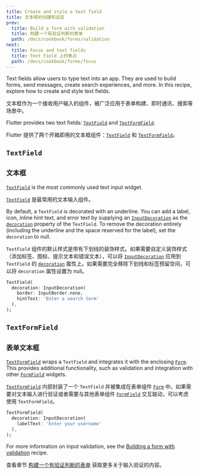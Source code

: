 ```yaml
---
title: Create and style a text field
title: 文本框的创建和设定
prev:
  title: Build a form with validation
  title: 构建一个有验证判断的表单
  path: /docs/cookbook/forms/validation
next:
  title: Focus and text fields
  title: Text Field 上的焦点
  path: /docs/cookbook/forms/focus
---
```


Text fields allow users to type text into an app.
They are used to build forms,
send messages, create search experiences, and more.
In this recipe, explore how to create and style text fields.

文本框作为一个接收用户输入的组件，被广泛应用于表单构建、即时通讯、搜索等场景中。

Flutter provides two text fields:
[`TextField`]({{site.api}}/flutter/material/TextField-class.html)
and [`TextFormField`]({{site.api}}/flutter/material/TextFormField-class.html).

Flutter 提供了两个开箱即用的文本框组件：[`TextField`]({{site.api}}/flutter/material/TextField-class.html) 和 [`TextFormField`]({{site.api}}/flutter/material/TextFormField-class.html)。

## `TextField`

## `文本框`

[`TextField`]({{site.api}}/flutter/material/TextField-class.html)
is the most commonly used text input widget.

[`TextField`]({{site.api}}/flutter/material/TextField-class.html) 是最常用的文本输入组件。

By default, a `TextField` is decorated with an underline.
You can add a label, icon, inline hint text, and error text by supplying an
[`InputDecoration`]({{site.api}}/flutter/material/InputDecoration-class.html)
as the [`decoration`]({{site.api}}/flutter/material/TextField/decoration.html)
property of the `TextField`. To remove the decoration entirely (including the
underline and the space reserved for the label), set the `decoration` to null.

`TextField` 组件的默认样式是带有下划线的装饰样式。如果需要自定义装饰样式（添加标签、图标、提示文本和错误文本），可以将 [`InputDecoration`]({{site.api}}/flutter/material/InputDecoration-class.html) 应用到 `TextField` 的 [`decoration`]({{site.api}}/flutter/material/TextField/decoration.html) 属性上。如果需要完全移除下划线和标签预留空间，可以将 `decoration` 属性设置为 null。

<!-- skip -->
```dart
TextField(
  decoration: InputDecoration(
    border: InputBorder.none,
    hintText: 'Enter a search term'
  ),
);
```

## `TextFormField`

## `表单文本框`

[`TextFormField`]({{site.api}}/flutter/material/TextFormField-class.html)
wraps a `TextField` and integrates it with the enclosing
[`Form`]({{site.api}}/flutter/widgets/Form-class.html). This provides
additional functionality, such as validation and integration with other
[`FormField`]({{site.api}}/flutter/widgets/FormField-class.html)
widgets.

[`TextFormField`]({{site.api}}/flutter/material/TextFormField-class.html) 内部封装了一个 `TextField` 并被集成在表单组件 [`Form`]({{site.api}}/flutter/widgets/Form-class.html) 中。如果需要对文本输入进行验证或者需要与其他表单组件 [`FormField`]({{site.api}}/flutter/widgets/FormField-class.html) 交互联动，可以考虑使用 `TextFormField`。

<!-- skip -->
```dart
TextFormField(
  decoration: InputDecoration(
    labelText: 'Enter your username'
  ),
);
```

For more information on input validation, see the
[Building a form with validation](/docs/cookbook/forms/validation/) recipe.

查看章节 [构建一个有验证判断的表单](/docs/cookbook/forms/validation/) 获取更多关于输入验证的内容。
